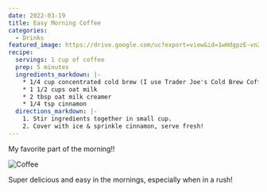 ```yaml
---
date: 2022-03-19
title: Easy Morning Coffee
categories:
  - Drinks
featured_image: https://drive.google.com/uc?export=view&id=1wHdgpzE-vn2EEj6SnwF0se7ty0OQVwoi
recipe:
  servings: 1 cup of coffee
  prep: 5 minutes
  ingredients_markdown: |-
    * 1/4 cup concentrated cold brew (I use Trader Joe's Cold Brew Coffee Concentrate or Grady's Cold Brew)
    * 1 1/2 cups oat milk
    * 2 tbsp oat milk creamer
    * 1/4 tsp cinnamon
  directions_markdown: |-
    1. Stir ingredients together in small cup.
    2. Cover with ice & sprinkle cinnamon, serve fresh!
---
```


My favorite part of the morning!!

![Coffee](https://drive.google.com/uc?export=view&id=1-89McBYg3nBzNcnvI5OEvPSylJ8afgTF)

Super delicious and easy in the mornings, especially when in a rush!
